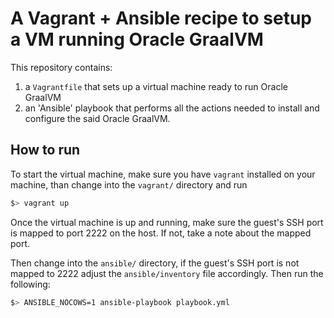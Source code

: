 # A Vagrant + Ansible recipe to setup a VM running Oracle GraalVM

This repository contains:

1. a `Vagrantfile` that sets up a virtual machine ready to run Oracle GraalVM
2. an 'Ansible' playbook that performs all the actions needed to install and configure the said Oracle GraalVM.

## How to run

To start the virtual machine, make sure you have `vagrant` installed on your machine, than change into the `vagrant/` directory and run

```bash
$> vagrant up
```

Once the virtual machine is up and running, make sure the guest's SSH port is mapped to port 2222 on the host. If not, take a note about the mapped port.

Then change into the `ansible/` directory, if the guest's SSH port is not mapped to 2222 adjust the `ansible/inventory` file accordingly. Then run the following:

```bash
$> ANSIBLE_NOCOWS=1 ansible-playbook playbook.yml
```
  
